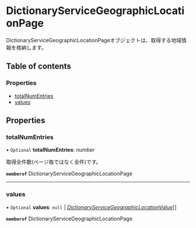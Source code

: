 # DictionaryServiceGeographicLocationPage


<div lang=\"ja\">DictionaryServiceGeographicLocationPageオブジェクトは、取得する地域情報を格納します。</div> 

## Table of contents

### Properties

- [totalNumEntries](dictionaryservicegeographiclocationpage.md#totalnumentries)
- [values](dictionaryservicegeographiclocationpage.md#values)

## Properties

### totalNumEntries

• `Optional` **totalNumEntries**: *number*

<div lang=\"ja\">取得全件数(ページ毎ではなく全件)です。</div> 

**`memberof`** DictionaryServiceGeographicLocationPage

___

### values

• `Optional` **values**: ``null`` \| [*DictionaryServiceGeographicLocationValue*](dictionaryservicegeographiclocationvalue.md)[]

**`memberof`** DictionaryServiceGeographicLocationPage
